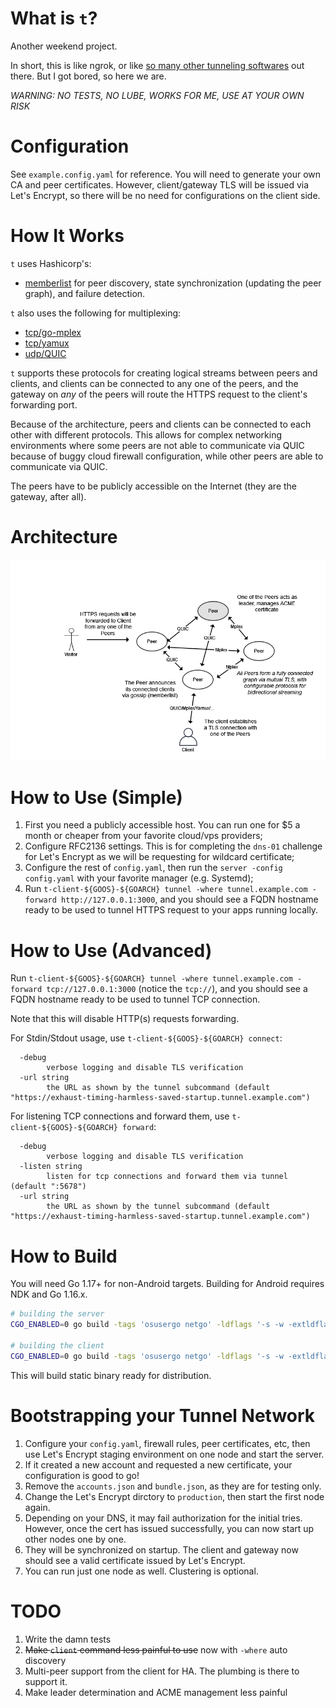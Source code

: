# What is `t`?

Another weekend project.

In short, this is like ngrok, or like [so many other tunneling softwares](https://github.com/anderspitman/awesome-tunneling) out there. But I got bored, so here we are.

*WARNING: NO TESTS, NO LUBE, WORKS FOR ME, USE AT YOUR OWN RISK*

# Configuration

See `example.config.yaml` for reference. You will need to generate your own CA and peer certificates. However, client/gateway TLS will be issued via Let's Encrypt, so there will be no need for configurations on the client side.

# How It Works

`t` uses Hashicorp's:
- [memberlist](https://github.com/hashicorp/memberlist) for peer discovery, state synchronization (updating the peer graph), and failure detection.

`t` also uses the following for multiplexing:
- [tcp/go-mplex](https://github.com/libp2p/go-mplex)
- [tcp/yamux](https://github.com/hashicorp/yamux)
- [udp/QUIC](https://github.com/lucas-clemente/quic-go)

`t` supports these protocols for creating logical streams between peers and clients, and clients can be connected to any one of the peers, and the gateway on _any_ of the peers will route the HTTPS request to the client's forwarding port.

Because of the architecture, peers and clients can be connected to each other with different protocols. This allows for complex networking environments where some peers are not able to communicate via QUIC because of buggy cloud firewall configuration, while other peers are able to communicate via QUIC.

The peers have to be publicly accessible on the Internet (they are the gateway, after all).

# Architecture

![t architecture](assets/t_architecture.png)

# How to Use (Simple)

1. First you need a publicly accessible host. You can run one for $5 a month or cheaper from your favorite cloud/vps providers;
2. Configure RFC2136 settings. This is for completing the `dns-01` challenge for Let's Encrypt as we will be requesting for wildcard certificate;
3. Configure the rest of `config.yaml`, then run the `server -config config.yaml` with your favorite manager (e.g. Systemd);
4. Run `t-client-${GOOS}-${GOARCH} tunnel -where tunnel.example.com -forward http://127.0.0.1:3000`, and you should see a FQDN hostname ready to be used to tunnel HTTPS request to your apps running locally.

# How to Use (Advanced)

Run `t-client-${GOOS}-${GOARCH} tunnel -where tunnel.example.com -forward tcp://127.0.0.1:3000` (notice the `tcp://`), and you should see a FQDN hostname ready to be used to tunnel TCP connection.

Note that this will disable HTTP(s) requests forwarding.

For Stdin/Stdout usage, use `t-client-${GOOS}-${GOARCH} connect`:
```
  -debug
        verbose logging and disable TLS verification
  -url string
        the URL as shown by the tunnel subcommand (default "https://exhaust-timing-harmless-saved-startup.tunnel.example.com")
```

For listening TCP connections and forward them, use `t-client-${GOOS}-${GOARCH} forward`:
```
  -debug
        verbose logging and disable TLS verification
  -listen string
        listen for tcp connections and forward them via tunnel (default ":5678")
  -url string
        the URL as shown by the tunnel subcommand (default "https://exhaust-timing-harmless-saved-startup.tunnel.example.com")
```

# How to Build

You will need Go 1.17+ for non-Android targets. Building for Android requires NDK and Go 1.16.x.

```bash
# building the server
CGO_ENABLED=0 go build -tags 'osusergo netgo' -ldflags '-s -w -extldflags "-static"' -a -o bin/server ./cmd/server

# building the client
CGO_ENABLED=0 go build -tags 'osusergo netgo' -ldflags '-s -w -extldflags "-static"' -a -o bin/client ./cmd/client
 ```

This will build static binary ready for distribution.

# Bootstrapping your Tunnel Network

1. Configure your `config.yaml`, firewall rules, peer certificates, etc, then use Let's Encrypt staging environment on one node and start the server.
2. If it created a new account and requested a new certificate, your configuration is good to go!
3. Remove the `accounts.json` and `bundle.json`, as they are for testing only.
4. Change the Let's Encrypt dirctory to `production`, then start the first node again.
5. Depending on your DNS, it may fail authorization for the initial tries. However, once the cert has issued successfully, you can now start up other nodes one by one.
6. They will be synchronized on startup. The client and gateway now should see a valid certificate issued by Let's Encrypt.
7. You can run just one node as well. Clustering is optional.

# TODO

1. Write the damn tests
2. ~~Make `client` command less painful to use~~ now with `-where` auto discovery
3. Multi-peer support from the client for HA. The plumbing is there to support it.
4. Make leader determination and ACME management less painful